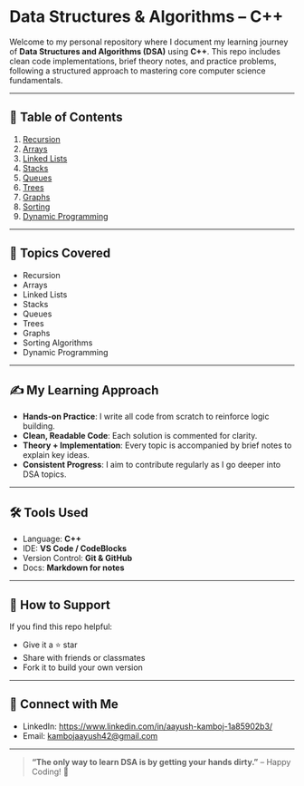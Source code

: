 # Data Structures & Algorithms – C++

Welcome to my personal repository where I document my learning journey of **Data Structures and Algorithms (DSA)** using **C++**. This repo includes clean code implementations, brief theory notes, and practice problems, following a structured approach to mastering core computer science fundamentals.

---
## 📂 Table of Contents

1. [Recursion](./Recursion)
2. [Arrays](./Arrays)
3. [Linked Lists](./LinkedLists)
4. [Stacks](./Stacks)
5. [Queues](./Queues)
6. [Trees](./Trees)
7. [Graphs](./Graphs)
8. [Sorting](./Sorting)
9. [Dynamic Programming](./DynamicProgramming)

<hr/> 

## 🚀 Topics Covered

* Recursion
* Arrays
* Linked Lists
* Stacks
* Queues
* Trees
* Graphs
* Sorting Algorithms
* Dynamic Programming

---

## ✍️ My Learning Approach

* **Hands-on Practice**: I write all code from scratch to reinforce logic building.
* **Clean, Readable Code**: Each solution is commented for clarity.
* **Theory + Implementation**: Every topic is accompanied by brief notes to explain key ideas.
* **Consistent Progress**: I aim to contribute regularly as I go deeper into DSA topics.

---

## 🛠️ Tools Used

* Language: **C++**
* IDE: **VS Code / CodeBlocks**
* Version Control: **Git & GitHub**
* Docs: **Markdown for notes**

---

## 🌟 How to Support

If you find this repo helpful:

* Give it a ⭐️ star
* Share with friends or classmates
* Fork it to build your own version

---

## 🤝 Connect with Me

* LinkedIn: https://www.linkedin.com/in/aayush-kamboj-1a85902b3/
* Email: kambojaayush42@gmail.com

---

> **“The only way to learn DSA is by getting your hands dirty.”** – Happy Coding! 🚀
